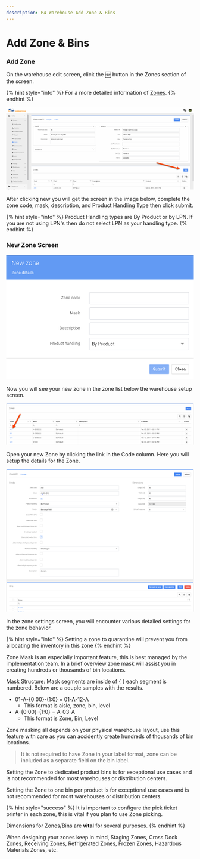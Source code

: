 ```yaml
---
description: P4 Warehouse Add Zone & Bins
---
```


# Add Zone & Bins

### Add Zone

On the warehouse edit screen, click the  :new:  button in the Zones section of the screen.

{% hint style="info" %}
For a more detailed information of [Zones](../../setup/warehouse/zones.md).
{% endhint %}

![](<../../.gitbook/assets/add zone.gif>)

After clicking new you will get the screen in the image below, complete the zone code, mask, description, and Product Handling Type then click submit.

{% hint style="info" %}
Product Handling types are By Product or by LPN. If you are not using LPN's then do not select LPN as your handling type.
{% endhint %}

### New Zone Screen

![](<../../.gitbook/assets/new zone.gif>)

Now you will see your new zone in the zone list below the warehouse setup screen.

![](<../../.gitbook/assets/edit zone 2.gif>)

Open your new Zone by clicking the link in the Code column. Here you will setup the details for the Zone.

![P4 Warehouse Zone Configuration](<../../.gitbook/assets/image (84).png>)

In the zone settings screen, you will encounter various detailed settings for the zone behavior.

{% hint style="info" %}
Setting a zone to quarantine will prevent you from allocating the inventory in this zone
{% endhint %}

Zone Mask is an especially important feature, this is best managed by the implementation team. In a brief overview zone mask will assist you in creating hundreds or thousands of bin locations.&#x20;

Mask Structure: Mask segments are inside of { } each segment is numbered. Below are a couple samples with the results.

* 01-A-{0:00}-(1:0} = 01-A-12-A&#x20;
  * This format is aisle, zone, bin, level
* A-{0:00}-{1:0} = A-03-A
  * This format is Zone, Bin, Level

Zone masking all depends on your physical warehouse layout, use this feature with care as you can accidently create hundreds of thousands of bin locations.

> It is not required to have Zone in your label format, zone can be included as a separate field on the bin label.

Setting the Zone to dedicated product bins is for exceptional use cases and is not recommended for most warehouses or distribution centers.

Setting the Zone to one bin per product is for exceptional use cases and is not recommended for most warehouses or distribution centers.

{% hint style="success" %}
It is important to configure the pick ticket printer in each zone, this is vital if you plan to use Zone picking.&#x20;

Dimensions for Zones/Bins are **vital** for several purposes.
{% endhint %}

When designing your zones keep in mind, Staging Zones, Cross Dock Zones, Receiving Zones, Refrigerated Zones, Frozen Zones, Hazardous Materials Zones, etc.&#x20;
